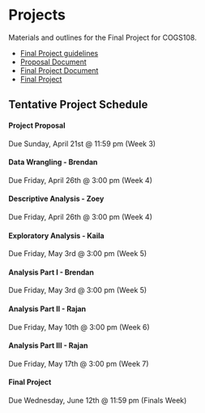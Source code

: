 # Projects 

Materials and outlines for the Final Project for COGS108.

* [Final Project guidelines](/FinalProject_Guidelines.pdf)
* [Proposal Document](https://docs.google.com/document/d/1AadpyI9179mXGpqHm3uqdZqGqV3ZhvGTYyqYaKI1HBM/edit?usp=sharing)
* [Final Project Document](https://docs.google.com/document/d/1Hg0-DfeMyb7ZZTgLGqStAgofLjpFf_td_-wSOkyOMcA/edit?usp=sharing)
* [Final Project](FinalProject_group172.ipynb)

## Tentative Project Schedule

#### Project Proposal
Due Sunday, April 21st @ 11:59 pm (Week 3)

#### Data Wrangling - Brendan
Due Friday, April 26th @ 3:00 pm (Week 4)

#### Descriptive Analysis - Zoey
Due Friday, April 26th @ 3:00 pm (Week 4)

#### Exploratory Analysis - Kaila
Due Friday, May 3rd @ 3:00 pm (Week 5)

#### Analysis Part I - Brendan
Due Friday, May 3rd @ 3:00 pm (Week 5)

#### Analysis Part II - Rajan
Due Friday, May 10th @ 3:00 pm (Week 6)

#### Analysis Part III - Rajan
Due Friday, May 17th @ 3:00 pm (Week 7)

#### Final Project
Due Wednesday, June 12th @ 11:59 pm (Finals Week)  

